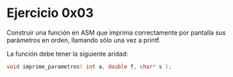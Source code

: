 # Ejercicio 0x03

Construir una función en ASM que imprima correctamente por pantalla sus parámetros en orden, llamando sólo una vez a printf. 

La función debe tener la siguiente aridad:

``` C
void imprime_parametros( int a, double f, char* s );
```
